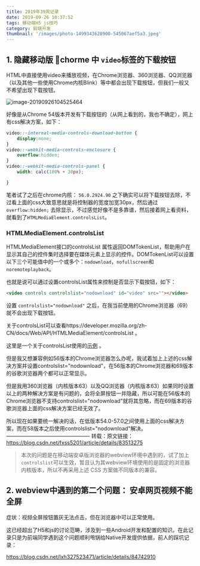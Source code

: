 ```yaml
---
title: 2019年39周记录
date: 2019-09-26 10:37:52
tags: 移动端H5 js技巧
category: 前端开发
thumbnail: '/images/photo-1499343628900-545067aef5a3.jpeg'
---
```


## 1. 隐藏移动版 chorme 中 `video`标签的下载按钮

HTML中直接使用video来播放视频，在Chrome浏览器、360浏览器、QQ浏览器（以及其他一些使用Chrome内核Blink）等中都会出现下载按钮，但我们一般又不希望出现下载按钮。

![image-20190926104525464](/images/image-20190926104525464.png)

好像是从Chrome 54版本开发有下载按钮的（从网上看到的，我也不确定），网上有css解决方案，如下：

```css
video::-internal-media-controls-download-button {
    display:none;
}
video::-webkit-media-controls-enclosure {
    overflow:hidden;
}
video::-webkit-media-controls-panel {
    width: calc(100% + 30px);

}
```
笔者试了之后在chrome内核： `56.0.2924.90` 之下确实可以将下载按钮去除，不过看上面的css大致意思就是将控制器的宽度加宽30px，然后通过 `overflow:hidden;` 去除显示，不过感觉好像不是多靠谱，然后接着网上看资料，就看到了`HTMLMediaElement.controlsList`。

### HTMLMediaElement.controlsList

HTMLMediaElement接口的controlsList 属性返回DOMTokenList，帮助用户在显示其自己的控件集时选择要在媒体元素上显示的控件。DOMTokenList可以设置以下三个可能值中的一个或多个：`nodownload`，`nofullscreen`和`noremoteplayback`。

也就是说可以通过设置controlsList属性来控制是否显示下载按钮，如下：

```html
<video controls controlslist="nodownload" id="video" src=""></video>
```


设置 `controlslist="nodownload"` 之后，在我当前使用的Chrome浏览器（69）就不会出现下载按钮。

关于controlsList可以查看https://developer.mozilla.org/zh-CN/docs/Web/API/HTMLMediaElement/controlsList 。

这里是一个关于controlsList使用的[示例](https://googlechrome.github.io/samples/media/controlslist.html) 。

但是我又想兼容例如56版本的Chrome浏览器怎么办呢，我试着加上上述的css解决方案并设置controlslist="nodownload"，在56版本的Chrome浏览器和69版本的谷歌浏览器两个都可以正常显示。

但是我用360浏览器（内核版本63）以及QQ浏览器（内核版本63）如果同时设置以上的两种解决方案是有问题的，会将全屏按钮一并隐藏，所以可能在56版本的Chrome浏览器不支持controlslist="nodownload"就将其忽略，而在69版本的谷歌浏览器上面的css解决方案已经无效了。

所以现在如果要统一解决的话，在低版本54.0-57.0之间使用上面的css解决方案，而在58版本之后使用controlslist="nodownload"解决。
————————————————
转载：原文链接：https://blog.csdn.net/fxss5201/article/details/83513275

> 本次的问题是在移动端安卓版浏览器的webview环境中遇到的，试了加上`controlslist`可以生效，暂且认为其webview环境使用的是固定的浏览器内核版本，所以不再采用上述 CSS 方案做不同版本的兼容。



## 2. webview中遇到的第二个问题： 安卓网页视频不能全屏

症状：视频全屏按钮置灰无法点击，但在浏览器中可以正常使用。

这已经超出了H5和js的讨论范畴，涉及到一些Android开发和配置的知识。在此记录只是为前端同学遇到这个问题顺利甩锅给Native开发提供依据，前人的踩坑记录：

https://blog.csdn.net/lxh327523471/article/details/84742910

